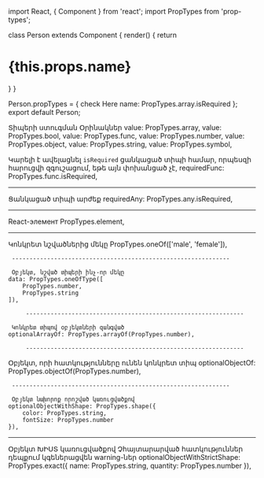 
 
  <!-- PropTypes: Ծառայում է Տիպային ստուգումներ անցկացնելու համար։
  - Գտնվում է առանձին 'prop-types' գրադարանի մեջ! -->
 

 import React, { Component } from 'react';
 import PropTypes from 'prop-types';

 class Person extends Component {
 	render() {
 		return <h1>{this.props.name}</h1>
 	}
 }

 Person.propTypes = {
 	 check Here
 	name: PropTypes.array.isRequired
 };
 export default Person;

  Տիպերի ստուգման Օրինակներ
  value: PropTypes.array, 
  value: PropTypes.bool,
  value: PropTypes.func,
  value: PropTypes.number,
  value: PropTypes.object,
  value: PropTypes.string,
  value: PropTypes.symbol,


  Կարելի է ավելացնել `isRequired` ցանկացած տիպի համար,
  որպեսզի հարուցվի զգուշացում, եթե այն փոխանցած չէ,
  requiredFunc: PropTypes.func.isRequired,

  --------------------------------------------------------------

  Ցանկացած տիպի արժեք
 requiredAny: PropTypes.any.isRequired,

  --------------------------------------------------------------

   React-элемент
 PropTypes.element,

  --------------------------------------------------------------

  Կոնկրետ նշվածներից մեկը
 PropTypes.oneOf(['male', 'female']),

 	 --------------------------------------------------------------

 	 Օբյեկտ, նշված տիպերի ինչ-որ մեկը
 	data: PropTypes.oneOfType([
 		PropTypes.number,
 		PropTypes.string
 	]),

 		 --------------------------------------------------------------

	 Կոնկրետ տիպով օբյեկտների զանգված
	optionalArrayOf: PropTypes.arrayOf(PropTypes.number),

		 --------------------------------------------------------------

 Օբյեկտ, որի հատկությունները ունեն կոնկրետ տիպ
optionalObjectOf: PropTypes.objectOf(PropTypes.number),

	 --------------------------------------------------------------

	 Օբյեկտ նախորոք որոշված կառուցվածքով
	optionalObjectWithShape: PropTypes.shape({
		color: PropTypes.string,
		fontSize: PropTypes.number
	}),

 --------------------------------------------------------------

 Օբյեկտ ԽԻՍՏ  կառուցվածքով
 Չհայտարարված հատկություններ դեպքում կգեներացվեն warning-ներ
optionalObjectWithStrictShape: PropTypes.exact({
	name: PropTypes.string,
	quantity: PropTypes.number
}),


